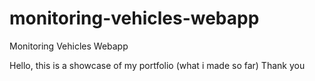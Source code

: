 # monitoring-vehicles-webapp
Monitoring Vehicles Webapp

Hello, this is a showcase of my portfolio (what i made so far)
Thank you

